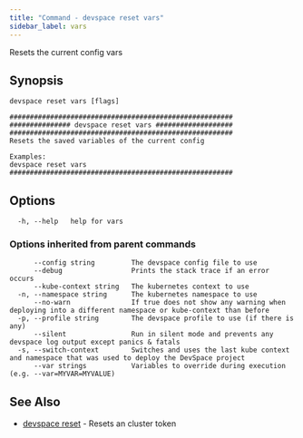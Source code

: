 ```yaml
---
title: "Command - devspace reset vars"
sidebar_label: vars
---
```



Resets the current config vars

## Synopsis


```
devspace reset vars [flags]
```

```
#######################################################
############### devspace reset vars ###################
#######################################################
Resets the saved variables of the current config

Examples:
devspace reset vars
#######################################################
```
## Options

```
  -h, --help   help for vars
```

### Options inherited from parent commands

```
      --config string         The devspace config file to use
      --debug                 Prints the stack trace if an error occurs
      --kube-context string   The kubernetes context to use
  -n, --namespace string      The kubernetes namespace to use
      --no-warn               If true does not show any warning when deploying into a different namespace or kube-context than before
  -p, --profile string        The devspace profile to use (if there is any)
      --silent                Run in silent mode and prevents any devspace log output except panics & fatals
  -s, --switch-context        Switches and uses the last kube context and namespace that was used to deploy the DevSpace project
      --var strings           Variables to override during execution (e.g. --var=MYVAR=MYVALUE)
```

## See Also

* [devspace reset](../../cli/commands/devspace_reset)	 - Resets an cluster token
